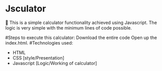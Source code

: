 # Jsculator
📲 This is a simple calculator functionality achieved using Javascript. The logic is very simple with the minimum lines of code possible.

#Steps to execute this calculator:
Download the entire code
Open up the index.html.
#Technologies used:
- HTML
- CSS [style/Presentation]
- Javascript [Logic/Working of calculator]
